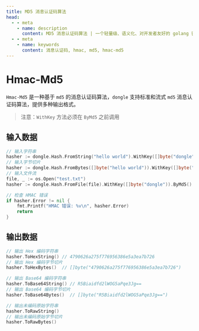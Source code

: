 ```yaml
---
title: MD5 消息认证码算法
head:
  - - meta
    - name: description
      content: MD5 消息认证码算法 | 一个轻量级、语义化、对开发者友好的 golang 密码库
  - - meta
    - name: keywords
      content: 消息认证码, hmac, md5, hmac-md5
---
```


# Hmac-Md5

`Hmac-Md5` 是一种基于 `md5` 的消息认证码算法，`dongle` 支持标准和流式 `md5` 消息认证码算法，提供多种输出格式。

> 注意：`WithKey` 方法必须在 `ByMd5` 之前调用

## 输入数据

```go
// 输入字符串
hasher := dongle.Hash.FromString("hello world").WithKey([]byte("dongle")).ByMd5()
// 输入字节切片
hasher := dongle.Hash.FromBytes([]byte("hello world")).WithKey([]byte("dongle")).ByMd5()
// 输入文件流
file, _ := os.Open("test.txt")
hasher := dongle.Hash.FromFile(file).WithKey([]byte("dongle")).ByMd5()

// 检查 HMAC 错误
if hasher.Error != nil {
	fmt.Printf("HMAC 错误: %v\n", hasher.Error)
	return
}
```

## 输出数据

```go
// 输出 Hex 编码字符串
hasher.ToHexString() // 4790626a275f776956386e5a3ea7b726
// 输出 Hex 编码字节切片
hasher.ToHexBytes()  // []byte("4790626a275f776956386e5a3ea7b726")

// 输出 Base64 编码字符串
hasher.ToBase64String() // R5Biaidfd2lWOG5aPqe3Jg==
// 输出 Base64 编码字节切片
hasher.ToBase64Bytes()  // []byte("R5Biaidfd2lWOG5aPqe3Jg==")

// 输出未编码原始字符串
hasher.ToRawString()
// 输出未编码原始字节切片
hasher.ToRawBytes()
```
